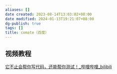 ```yaml
---
aliases: []
date created: 2023-08-14T13:03:02+08:00
date modified: 2024-01-13T19:21:07+08:00
dg-publish: true
tags: []
title: comate（百度）
---
```


## 视频教程
[它不止会帮你写代码，还能帮你测试！\_哔哩哔哩\_bilibili](https://www.bilibili.com/video/BV1qX4y1j7zK/?spm_id_from=333.1007.tianma.39-3-153.click&vd_source=20cb3e7c6ad3d64f0eb2d763ff005080)